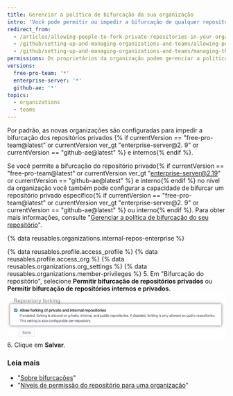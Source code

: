 ```yaml
---
title: Gerenciar a política de bifurcação da sua organização
intro: 'Você pode permitir ou impedir a bifurcação de qualquer repositório privado{% if currentVersion == "free-pro-team@latest" or currentVersion ver_gt "enterprise-server@2.19" or currentVersion == "github-ae@latest" %} ou interno{% endif %} pertencentes à sua organização.'
redirect_from:
  - /articles/allowing-people-to-fork-private-repositories-in-your-organization
  - /github/setting-up-and-managing-organizations-and-teams/allowing-people-to-fork-private-repositories-in-your-organization
  - /github/setting-up-and-managing-organizations-and-teams/managing-the-forking-policy-for-your-organization
permissions: Os proprietários da organização podem gerenciar a política de bifurcação de uma organização.
versions:
  free-pro-team: '*'
  enterprise-server: '*'
  github-ae: '*'
topics:
  - organizations
  - teams
---
```

Por padrão, as novas organizações são configuradas para impedir a bifurcação dos repositórios privados {% if currentVersion == "free-pro-team@latest" or currentVersion ver_gt "enterprise-server@2. 9" or currentVersion == "github-ae@latest" %} e internos{% endif %}.

Se você permite a bifurcação do repositório privado{% if currentVersion == "free-pro-team@latest" or currentVersion ver_gt "enterprise-server@2.19" or currentVersion == "github-ae@latest" %} e interno{% endif %} no nível da organização você também pode configurar a capacidade de bifurcar um repositório privado específico{% if currentVersion == "free-pro-team@latest" or currentVersion ver_gt "enterprise-server@2. 9" or currentVersion == "github-ae@latest" %} ou interno{% endif %}. Para obter mais informações, consulte "[Gerenciar a política de bifurcação do seu repositório](/github/administering-a-repository/managing-the-forking-policy-for-your-repository)".

{% data reusables.organizations.internal-repos-enterprise %}

{% data reusables.profile.access_profile %}
{% data reusables.profile.access_org %}
{% data reusables.organizations.org_settings %}
{% data reusables.organizations.member-privileges %}
5. Em "Bifurcação do repositório", selecione **Permitir bifurcação de repositórios privados** ou **Permitir bifurcação de repositórios internos e privados**. ![Caixa de seleção para permitir ou proibir a bifurcação na organização](/assets/images/help/repository/allow-disable-forking-organization.png)
6. Clique em **Salvar**.

### Leia mais

- "[Sobre bifurcações](/articles/about-forks)"
- "[Níveis de permissão do repositório para uma organização](/articles/repository-permission-levels-for-an-organization)"
